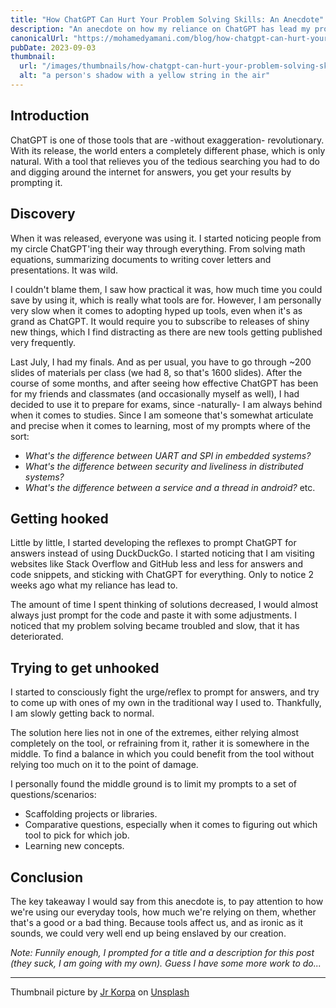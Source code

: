 ```yaml
---
title: "How ChatGPT Can Hurt Your Problem Solving Skills: An Anecdote"
description: "An anecdote on how my reliance on ChatGPT has lead my problem solving skills to get worse, and how I am getting over it by changing the way I use the tool."
canonicalUrl: "https://mohamedyamani.com/blog/how-chatgpt-can-hurt-your-problem-solving-skills-anecdote/"
pubDate: 2023-09-03
thumbnail:
  url: "/images/thumbnails/how-chatgpt-can-hurt-your-problem-solving-skills-anecdote.jpg"
  alt: "a person's shadow with a yellow string in the air"
---
```


## Introduction

ChatGPT is one of those tools that are -without exaggeration- revolutionary. With its release, the world enters a completely different phase, which is only natural. With a tool that relieves you of the tedious searching you had to do and digging around the internet for answers, you get your results by prompting it.

## Discovery

When it was released, everyone was using it. I started noticing people from my circle ChatGPT'ing their way through everything. From solving math equations, summarizing documents to writing cover letters and presentations. It was wild.

I couldn't blame them, I saw how practical it was, how much time you could save by using it, which is really what tools are for. However, I am personally very slow when it comes to adopting hyped up tools, even when it's as grand as ChatGPT. It would require you to subscribe to releases of shiny new things, which I find distracting as there are new tools getting published very frequently.

Last July, I had my finals. And as per usual, you have to go through ~200 slides of materials per class (we had 8, so that's 1600 slides). After the course of some months, and after seeing how effective ChatGPT has been for my friends and classmates (and occasionally myself as well), I had decided to use it to prepare for exams, since -naturally- I am always behind when it comes to studies. Since I am someone that's somewhat articulate and precise when it comes to learning, most of my prompts where of the sort:

- _What's the difference between UART and SPI in embedded systems?_
- _What's the difference between security and liveliness in distributed systems?_
- _What's the difference between a service and a thread in android?_
  etc.

## Getting hooked

Little by little, I started developing the reflexes to prompt ChatGPT for answers instead of using DuckDuckGo. I started noticing that I am visiting websites like Stack Overflow and GitHub less and less for answers and code snippets, and sticking with ChatGPT for everything. Only to notice 2 weeks ago what my reliance has lead to.

The amount of time I spent thinking of solutions decreased, I would almost always just prompt for the code and paste it with some adjustments. I noticed that my problem solving became troubled and slow, that it has deteriorated.

## Trying to get unhooked

I started to consciously fight the urge/reflex to prompt for answers, and try to come up with ones of my own in the traditional way I used to. Thankfully, I am slowly getting back to normal.

The solution here lies not in one of the extremes, either relying almost completely on the tool, or refraining from it, rather it is somewhere in the middle. To find a balance in which you could benefit from the tool without relying too much on it to the point of damage.

I personally found the middle ground is to limit my prompts to a set of questions/scenarios:

- Scaffolding projects or libraries.
- Comparative questions, especially when it comes to figuring out which tool to pick for which job.
- Learning new concepts.

## Conclusion

The key takeaway I would say from this anecdote is, to pay attention to how we're using our everyday tools, how much we're relying on them, whether that's a good or a bad thing. Because tools affect us, and as ironic as it sounds, we could very well end up being enslaved by our creation.

_Note: Funnily enough, I prompted for a title and a description for this post (they suck, I am going with my own). Guess I have some more work to do..._

---

Thumbnail picture by [Jr Korpa](https://unsplash.com/@jrkorpa?utm_content=creditCopyText&utm_medium=referral&utm_source=unsplash) on [Unsplash](https://unsplash.com/photos/a-persons-shadow-with-a-yellow-string-in-the-air-u3yyYID6eP4?utm_content=creditCopyText&utm_medium=referral&utm_source=unsplash)
